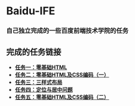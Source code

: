 # Baidu-IFE
### 自己独立完成的一些百度前端技术学院的任务

## 完成的任务链接
- **[任务一：零基础HTML](https://meishaxiaozi.github.io/Baidu-IFE/task1-%E9%9B%B6%E5%9F%BA%E7%A1%80HTML%E7%BC%96%E5%86%99/index.html)**
- **[任务二：零基础HTML及CSS编码（一）](https://meishadevs.github.io/Baidu-IFE/task2-%E9%9B%B6%E5%9F%BA%E7%A1%80HTML%E5%8F%8ACSS%E7%BC%96%E7%A0%81%EF%BC%88%E4%B8%80%EF%BC%89/index.html)**
- **[任务三：三样式布局](https://meishadevs.github.io/Baidu-IFE/task3-%E4%B8%89%E6%A0%B7%E5%BC%8F%E5%B8%83%E5%B1%80/index.html)**
- **[任务四：定位与居中问题](https://meishadevs.github.io/Baidu-IFE/task4-%E5%AE%9A%E4%BD%8D%E4%B8%8E%E5%B1%85%E4%B8%AD%E9%97%AE%E9%A2%98/index.html)**
- **[任务五：零基础HTML及CSS编码（二）](https://meishadevs.github.io/Baidu-IFE/task5-%E9%9B%B6%E5%9F%BA%E7%A1%80HTML%E5%8F%8ACSS%E7%BC%96%E7%A0%81(%E4%BA%8C)/index.html)**
